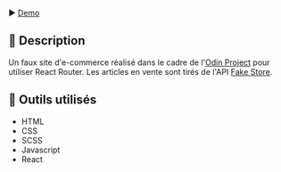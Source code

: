 ▶️ [Demo](https://shopping-cart-weblux.vercel.app/)

## 📄 Description

Un faux site d'e-commerce réalisé dans le cadre de l'[Odin Project](https://www.theodinproject.com/lessons/node-path-react-new-shopping-cart) pour utiliser React Router. Les articles en vente sont tirés de l'API [Fake Store](https://fakestoreapi.com/).

## 🔨 Outils utilisés

- HTML
- CSS
- SCSS
- Javascript
- React
